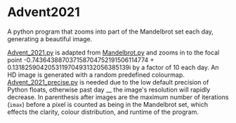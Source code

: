 # Advent2021
A python program that zooms into part of the Mandelbrot set each day, generating a beautiful image.

[Advent_2021.py](https://github.com/EthanTribe/Advent2021/blob/main/Advent%202021.py) is adapted from [Mandelbrot.py](https://github.com/EthanTribe/The_Mandelbrot_Set_and_Pi/blob/main/Mandelbrot.py) and zooms in to the focal point -0.743643887037158704752191506114774 + 0.131825904205311970493132056385139i by a factor of 10 each day. An HD image is generated with a random predefined colourmap.
[Advent_2021_precise.py](https://github.com/EthanTribe/Advent2021/blob/main/Advent%202021%20precise.py) is needed due to the low default precision of Python floats, otherwise past day __ the image's resolution will rapidly decrease.
In parenthesis after images are the maximum number of iterations (`imax`) before a pixel is counted as being in the Mandelbrot set, which effects the clarity, colour distribution, and runtime of the program.
